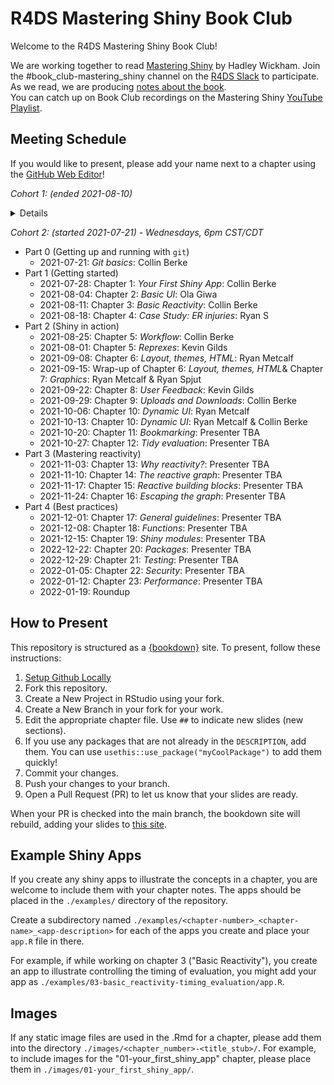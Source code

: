 # R4DS Mastering Shiny Book Club

Welcome to the R4DS Mastering Shiny Book Club!

We are working together to read [Mastering Shiny](https://mastering-shiny.org/) by Hadley Wickham.
Join the #book_club-mastering_shiny channel on the [R4DS Slack](https://r4ds.io/join) to participate.
As we read, we are producing [notes about the book](https://r4ds.github.io/bookclub-mshiny/).  
You can catch up on Book Club recordings on the Mastering Shiny [YouTube Playlist](https://www.youtube.com/playlist?list=PL3x6DOfs2NGi4B1Idnv8MLaUhFwOqfc3h).

## Meeting Schedule

If you would like to present, please add your name next to a chapter using the [GitHub Web Editor](https://youtu.be/d41oc2OMAuI)!

*Cohort 1: (ended 2021-08-10)*

<details>
- Part 1 (Getting started)
  - 2021-02-16: Chapter 1: _Your First Shiny App_: Jerome Ahye
  - 2021-02-23: Chapter 2: _Basic UI_: Matt Curcio
  - 2021-03-02: Chapter 3: _Basic Reactivity_: Priyanka
  - 2021-03-09: Chapter 4: _Case Study: ER injuries_: David Heß
- Part 2 (Shiny in action)
  - 2021-03-16: Chapter 5: _Workflow_: Shamsudeen
  - 2021-03-23: Chapter 6: _Layout, themes, HTML_: Russ Hyde
  - 2021-03-30: _Cancelled_
  - 2021-04-06: Chapter 8: _User Feedback_: Anne Hoffrichter
  - 2021-04-13: Chapter 7: _Graphics_: Jessica Mukiri
  - 2021-04-20: Chapter 10: _Dynamic UI_: Federica Gazzelloni
  - 2021-04-27: Chapter 11: _Bookmarking_: Layla Bouzoubaa
  - 2021-05-04: Chapter 9: _Uploads and Downloads_: Andrew Bates
  - 2021-05-11: Chapter 12: _Tidy evaluation_: Robert Overman
  - 2021-05-18: Interlude - Q&A with Shiny Expert: Colin Fay
- Part 3 (Mastering reactivity)
  - 2021-05-25: Chapter 13: _Why reactivity?_: Andrew Bates
  - 2021-06-01: Chapter 14: _The reactive graph_: Diamantis Sellis
  - 2021-06-08: Chapter 15: _Reactive building blocks_: Russ Hyde
  - 2021-06-15: Chapter 16: _Escaping the graph_: Federica Gazzelloni
- Part 4 (Best practices)
  - 2021-06-22: Chapter 17: _General guidelines_: Presenter TBA
  - 2021-06-29: Chapter 18: _Functions_: Layla Bouzoubaa
  - 2021-07-06: Chapter 19: _Shiny modules_: Andrew MacDonald
  - 2021-07-13: Chapter 20: _Packages_: Presenter TBA
  - 2021-07-20: Chapter 21: _Testing_: Russ Hyde
  - 2021-07-27: Chapter 22: _Security_: Federica Gazzelloni
  - 2021-08-03: Chapter 23: _Performance_: Presenter TBA
  - 2021-08-10: Roundup
</details>


*Cohort 2: (started 2021-07-21) - Wednesdays, 6pm CST/CDT*

- Part 0 (Getting up and running with `git`)
  - 2021-07-21: _Git basics_: Collin Berke
- Part 1 (Getting started)
  - 2021-07-28: Chapter 1: _Your First Shiny App_: Collin Berke
  - 2021-08-04: Chapter 2: _Basic UI_: Ola Giwa
  - 2021-08-11: Chapter 3: _Basic Reactivity_: Collin Berke 
  - 2021-08-18: Chapter 4: _Case Study: ER injuries_: Ryan S
- Part 2 (Shiny in action)
  - 2021-08-25: Chapter 5: _Workflow_: Collin Berke
  - 2021-08-01: Chapter 5: _Reprexes_: Kevin Gilds
  - 2021-09-08: Chapter 6: _Layout, themes, HTML_: Ryan Metcalf
  - 2021-09-15: Wrap-up of Chapter 6: _Layout, themes, HTML_& Chapter 7: _Graphics_: Ryan Metcalf & Ryan Spjut
  - 2021-09-22: Chapter 8: _User Feedback_: Kevin Gilds
  - 2021-09-29: Chapter 9: _Uploads and Downloads_: Collin Berke
  - 2021-10-06: Chapter 10: _Dynamic UI_: Ryan Metcalf
  - 2021-10-13: Chapter 10: _Dynamic UI_: Ryan Metcalf & Collin Berke
  - 2021-10-20: Chapter 11: _Bookmarking_: Presenter TBA
  - 2021-10-27: Chapter 12: _Tidy evaluation_: Presenter TBA
- Part 3 (Mastering reactivity)
  - 2021-11-03: Chapter 13: _Why reactivity?_: Presenter TBA
  - 2021-11-10: Chapter 14: _The reactive graph_: Presenter TBA
  - 2021-11-17: Chapter 15: _Reactive building blocks_: Presenter TBA
  - 2021-11-24: Chapter 16: _Escaping the graph_: Presenter TBA
- Part 4 (Best practices)
  - 2021-12-01: Chapter 17: _General guidelines_: Presenter TBA
  - 2021-12-08: Chapter 18: _Functions_: Presenter TBA
  - 2021-12-15: Chapter 19: _Shiny modules_: Presenter TBA
  - 2022-12-22: Chapter 20: _Packages_: Presenter TBA
  - 2022-12-29: Chapter 21: _Testing_: Presenter TBA
  - 2022-01-05: Chapter 22: _Security_: Presenter TBA
  - 2022-01-12: Chapter 23: _Performance_: Presenter TBA
  - 2022-01-19: Roundup


## How to Present

This repository is structured as a [{bookdown}](https://CRAN.R-project.org/package=bookdown) site.
To present, follow these instructions:

1. [Setup Github Locally](https://www.youtube.com/watch?v=hNUNPkoledI)
2. Fork this repository.
3. Create a New Project in RStudio using your fork.
4. Create a New Branch in your fork for your work.
5. Edit the appropriate chapter file. Use `##` to indicate new slides (new sections).
6. If you use any packages that are not already in the `DESCRIPTION`, add them. You can use `usethis::use_package("myCoolPackage")` to add them quickly!
7. Commit your changes.
8. Push your changes to your branch.
9. Open a Pull Request (PR) to let us know that your slides are ready.

When your PR is checked into the main branch, the bookdown site will rebuild, adding your slides to [this site](https://r4ds.github.io/bookclub-mshiny/).

## Example Shiny Apps

If you create any shiny apps to illustrate the concepts in a chapter, you are
welcome to include them with your chapter notes. The apps should be placed in
the `./examples/` directory of the repository.

Create a subdirectory named
`./examples/<chapter-number>_<chapter-name>_<app-description>` for each of the
apps you create and place your `app.R` file in there.

For example, if while working on chapter 3 ("Basic Reactivity"), you create an
app to illustrate controlling the timing of evaluation, you might add your app
as `./examples/03-basic_reactivity-timing_evaluation/app.R`.

## Images

If any static image files are used in the .Rmd for a chapter, please add them into the directory
`./images/<chapter_number>-<title_stub>/`. For example, to include images for the "01-your_first_shiny_app" chapter, please place them in `./images/01-your_first_shiny_app/`.
